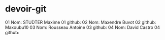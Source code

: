 # devoir-git

01 Nom: STUDTER Maxime
01 github:
02 Nom: Maxendre Buvot
02 github: Maxoubu10
03 Nom: Rousseau Antoine
03 github:
04 Nom:  David Castro
04 github:
